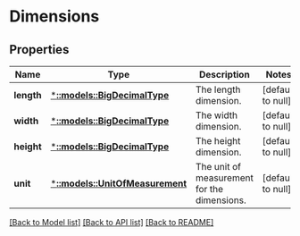 # Dimensions

## Properties
Name | Type | Description | Notes
------------ | ------------- | ------------- | -------------
**length** | [***::models::BigDecimalType**](BigDecimalType.md) | The length dimension. | [default to null]
**width** | [***::models::BigDecimalType**](BigDecimalType.md) | The width dimension. | [default to null]
**height** | [***::models::BigDecimalType**](BigDecimalType.md) | The height dimension. | [default to null]
**unit** | [***::models::UnitOfMeasurement**](UnitOfMeasurement.md) | The unit of measurement for the dimensions. | [default to null]

[[Back to Model list]](../README.md#documentation-for-models) [[Back to API list]](../README.md#documentation-for-api-endpoints) [[Back to README]](../README.md)


